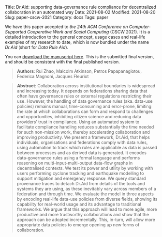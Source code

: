 Title: Dr.Aid: supporting data-governance rule compliance for decentralized collaboration in an automated way
Date: 2021-08-02
Modified: 2021-08-20
Slug: paper-cscw-2021
Category: docs
Tags: paper

We have this paper accepted to *the 24th ACM Conference on Computer-Supported Cooperative Work and Social Computing* (CSCW 2021). It is a detailed introduction to the general concept, usage cases and real-life examples of my research to date, which is now bundled under the name *Dr.Aid* (short for *Data Rule Aid*).

You can [download the manuscript here]({static}/pdfs/CSCW_2021_rui_zhao.pdf). 
This is the submitted final version, and should be consistent with the final published version.

> **Authors**: Rui Zhao, Malcolm Atkinson, Petros Papapanagiotou, Federica Magnoni, Jacques Fleuriot

> **Abstract**: Collaboration across institutional boundaries is widespread and increasing today. It depends on federations sharing data that often have governance rules or external regulations restricting their use. However, the handling of data governance rules (aka. data-use policies) remains manual, time-consuming and error-prone, limiting the rate at which collaborations can form and respond to challenges and opportunities, inhibiting citizen science and reducing data providers’ trust in compliance. Using an automated system to facilitate compliance handling reduces substantially the time needed for such non-mission work, thereby accelerating collaboration and improving productivity. We present a framework, Dr.Aid, that helps individuals, organisations and federations comply with data rules, using automation to track which rules are applicable as data is passed between processes and as derived data is generated. It encodes data-governance rules using a formal language and performs reasoning on multi-input-multi-output data-flow graphs in decentralised contexts. We test its power and utility by working with users performing cyclone tracking and earthquake modelling to support mitigation and emergency response. We query standard provenance traces to detach Dr.Aid from details of the tools and systems they are using, as these inevitably vary across members of a federation and through time. We evaluate the model in three aspects by encoding real-life data-use policies from diverse fields, showing its capability for real-world usage and its advantage to traditional frameworks. We argue that this approach will lead to more agile, more productive and more trustworthy collaborations and show that the approach can be adopted incrementally. This, in-turn, will allow more appropriate data policies to emerge opening up new forms of collaboration.